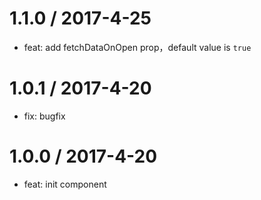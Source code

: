 1.1.0 / 2017-4-25
==================
* feat: add fetchDataOnOpen prop，default value is `true`

1.0.1 / 2017-4-20
==================
* fix: bugfix

1.0.0 / 2017-4-20
==================
* feat: init component